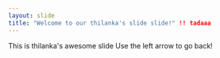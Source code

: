 ```yaml
---
layout: slide
title: "Welcome to our thilanka's slide slide!" !! tadaaa
---
```

This is thilanka's awesome slide
Use the left arrow to go back!
